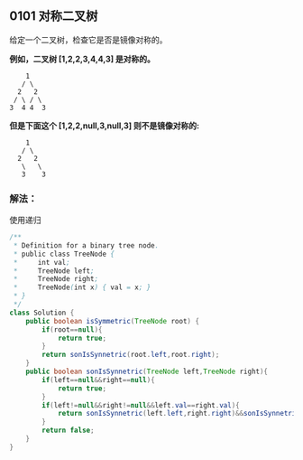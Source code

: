 ## 0101 对称二叉树

给定一个二叉树，检查它是否是镜像对称的。



**例如，二叉树 [1,2,2,3,4,4,3] 是对称的。**

```
    1
   / \
  2   2
 / \ / \
3  4 4  3
```
**但是下面这个 [1,2,2,null,3,null,3] 则不是镜像对称的:**
```
    1
   / \
  2   2
   \   \
   3    3
```


### 解法：

使用递归


```java
/**
 * Definition for a binary tree node.
 * public class TreeNode {
 *     int val;
 *     TreeNode left;
 *     TreeNode right;
 *     TreeNode(int x) { val = x; }
 * }
 */
class Solution {
    public boolean isSymmetric(TreeNode root) {
        if(root==null){
            return true;
        }
        return sonIsSynnetric(root.left,root.right);
    }
    public boolean sonIsSynnetric(TreeNode left,TreeNode right){
        if(left==null&&right==null){
            return true;
        }
        if(left!=null&&right!=null&&left.val==right.val){
            return sonIsSynnetric(left.left,right.right)&&sonIsSynnetric(left.right,right.left);
        }
        return false;
    }
}
```
